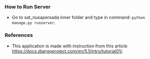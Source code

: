 ### How to Run Server
- Go to sat_nusapersada inner folder and type in command: `python manage.py runserver`.

### References
- This application is made with instruction from this article https://docs.djangoproject.com/en/5.1/intro/tutorial01/.